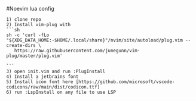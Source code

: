 #Noevim lua config

    1) clone repo
    2) Install vim-plug with 
    ```sh
    sh -c 'curl -fLo "${XDG_DATA_HOME:-$HOME/.local/share}"/nvim/site/autoload/plug.vim --create-dirs \
       https://raw.githubusercontent.com/junegunn/vim-plug/master/plug.vim'

    ```
    3) open init.vim and run :PlugInstall
    4) Install a jetbrains font
    5) Install icon font here [https://github.com/microsoft/vscode-codicons/raw/main/dist/codicon.ttf]
    6) run :LspInstall on any file to use LSP
    
